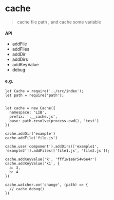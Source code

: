 # cache

> cache file path , and cache some variable

#### API

- addFile
- addFiles
- addDir
- addDirs
- addKeyValue
- debug

#### e.g.
```
let Cache = require('../src/index');
let path = require('path');


let cache = new Cache({
  namespace: 'LIB',
  prefix: '.__cache.js',
  base: path.resolve(process.cwd(), 'test')
})

cache.addDir('example')
cache.addFile('file.js')

cache.use('component').addDirs(['example1', 'example2']).addFiles(['file1.js', 'file2.js']);

cache.addKeyValue('k', 'fff1w1e6r54w6e4r')
cache.addKeyValue('k1', {
  a: 3,
  b: 4
})

cache.watcher.on('change', (path) => {
  // cache.debug()
})
```
